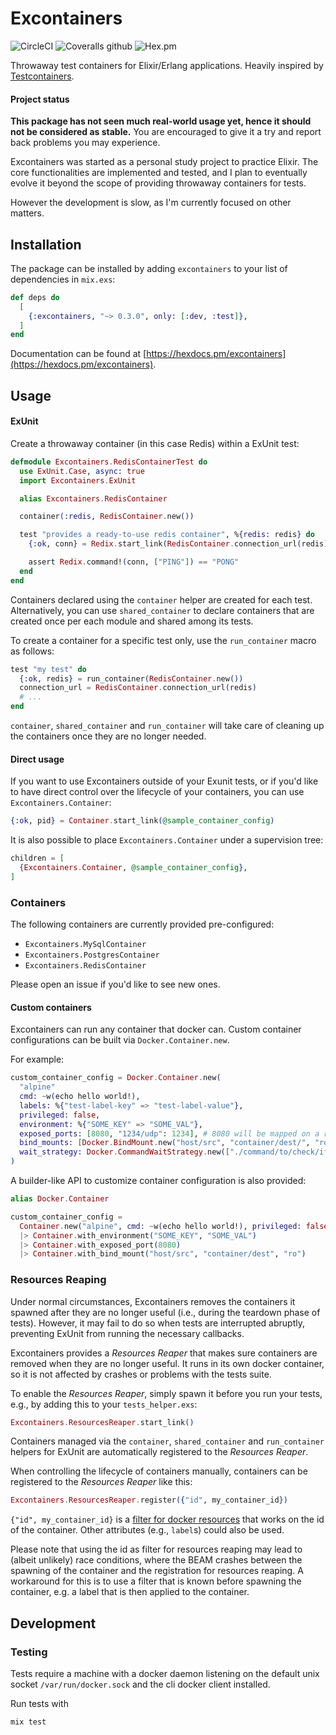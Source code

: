 # Excontainers

![CircleCI](https://img.shields.io/circleci/build/github/dallagi/excontainers/master)
![Coveralls github](https://img.shields.io/coveralls/github/dallagi/excontainers)
![Hex.pm](https://img.shields.io/hexpm/v/excontainers)

Throwaway test containers for Elixir/Erlang applications.
Heavily inspired by [Testcontainers](https://www.testcontainers.org/).

#### Project status

**This package has not seen much real-world usage yet, hence it should not be considered as stable.**
You are encouraged to give it a try and report back problems you may experience.

Excontainers was started as a personal study project to practice Elixir.
The core functionalities are implemented and tested, and I plan to eventually evolve it beyond the scope of providing throwaway containers for tests.

However the development is slow, as I'm currently focused on other matters.

## Installation

The package can be installed by adding `excontainers` to your list of dependencies in `mix.exs`:

```elixir
def deps do
  [
    {:excontainers, "~> 0.3.0", only: [:dev, :test]},
  ]
end
```

Documentation can be found at [https://hexdocs.pm/excontainers](https://hexdocs.pm/excontainers).

## Usage

#### ExUnit

Create a throwaway container (in this case Redis) within a ExUnit test:

``` elixir
defmodule Excontainers.RedisContainerTest do
  use ExUnit.Case, async: true
  import Excontainers.ExUnit

  alias Excontainers.RedisContainer

  container(:redis, RedisContainer.new())

  test "provides a ready-to-use redis container", %{redis: redis} do
    {:ok, conn} = Redix.start_link(RedisContainer.connection_url(redis))

    assert Redix.command!(conn, ["PING"]) == "PONG"
  end
end
```

Containers declared using the `container` helper are created for each test.
Alternatively, you can use `shared_container` to declare containers that are created once per each module and shared among its tests.

To create a container for a specific test only, use the `run_container` macro as follows:

```elixir
test "my test" do
  {:ok, redis} = run_container(RedisContainer.new())
  connection_url = RedisContainer.connection_url(redis)
  # ...
end
```

`container`, `shared_container` and `run_container` will take care of cleaning up the containers once they are no longer needed.

#### Direct usage

If you want to use Excontainers outside of your Exunit tests,
or if you'd like to have direct control over the lifecycle of your containers,
you can use `Excontainers.Container`:

```elixir
{:ok, pid} = Container.start_link(@sample_container_config)
```

It is also possible to place `Excontainers.Container` under a supervision tree:

``` elixir
children = [
  {Excontainers.Container, @sample_container_config},
]
```

### Containers

The following containers are currently provided pre-configured:

* `Excontainers.MySqlContainer`
* `Excontainers.PostgresContainer`
* `Excontainers.RedisContainer`

Please open an issue if you'd like to see new ones.

#### Custom containers

Excontainers can run any container that docker can.
Custom container configurations can be built via `Docker.Container.new`.

For example:

```elixir
custom_container_config = Docker.Container.new(
  "alpine"
  cmd: ~w(echo hello world!),
  labels: %{"test-label-key" => "test-label-value"},
  privileged: false,
  environment: %{"SOME_KEY" => "SOME_VAL"},
  exposed_ports: [8080, "1234/udp": 1234], # 8080 will be mapped on a random host port
  bind_mounts: [Docker.BindMount.new("host/src", "container/dest/", "ro")],
  wait_strategy: Docker.CommandWaitStrategy.new(["./command/to/check/if/container/is/ready.sh"])
)
```

A builder-like API to customize container configuration is also provided:

``` elixir
alias Docker.Container

custom_container_config =
  Container.new("alpine", cmd: ~w(echo hello world!), privileged: false)
  |> Container.with_environment("SOME_KEY", "SOME_VAL")
  |> Container.with_exposed_port(8080)
  |> Container.with_bind_mount("host/src", "container/dest", "ro")
```

### Resources Reaping

Under normal circumstances, Excontainers removes the containers it spawned after they are no longer useful (i.e., during the teardown phase of tests).
However, it may fail to do so when tests are interrupted abruptly, preventing ExUnit from running the necessary callbacks.

Excontainers provides a _Resources Reaper_ that makes sure containers are removed when they are no longer useful.
It runs in its own docker container, so it is not affected by crashes or problems with the tests suite.

To enable the _Resources Reaper_, simply spawn it before you run your tests, e.g., by adding this to your `tests_helper.exs`:

``` elixir
Excontainers.ResourcesReaper.start_link()
```

Containers managed via the `container`, `shared_container` and `run_container` helpers for ExUnit are automatically registered to the _Resources Reaper_.

When controlling the lifecycle of containers manually, containers can be registered to the _Resources Reaper_ like this:

``` elixir
Excontainers.ResourcesReaper.register({"id", my_container_id})
```

`{"id", my_container_id}` is a [filter for docker resources](https://docs.docker.com/engine/reference/commandline/ps/#filtering) that works on the id of the container.
Other attributes (e.g., `label`s) could also be used.

Please note that using the id as filter for resources reaping may lead to (albeit unlikely) race conditions, where the BEAM crashes between the spawning of the container and the registration for resources reaping.
A workaround for this is to use a filter that is known before spawning the container, e.g. a label that is then applied to the container.

## Development

### Testing

Tests require a machine with a docker daemon listening on the default unix socket `/var/run/docker.sock` and the cli docker client installed.

Run tests with

```
mix test
```
